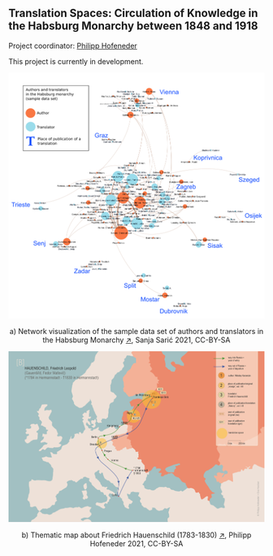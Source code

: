 ## Translation Spaces: Circulation of Knowledge in the Habsburg Monarchy between 1848 and 1918

<p>Project coordinator: <a href="https://homepage.uni-graz.at/de/philipp.hofeneder/" title="Philipp Hofeneder website" target="_blank">Philipp Hofeneder</a></p>
<p>This project is currently in development.</p>

![Image](authors_translators_places_legend.png)

<p align="center">a) Network visualization of the sample data set of authors and translators in the Habsburg Monarchy <a title="Open image in new tab" href="https://sanjasaric.github.io/HaDUe/authors_translators_places_legend.png" target="_blank">↗</a>, Sanja Sarić 2021, CC-BY-SA</p>

![Image](Hauenschild3.jpg)

<p align="center">b) Thematic map about Friedrich Hauenschild (1783-1830) <a title="Open image in new tab" href="https://sanjasaric.github.io/HaDUe/Hauenschild3.jpg" target="_blank">↗</a>, Philipp Hofeneder 2021, CC-BY-SA</p>
